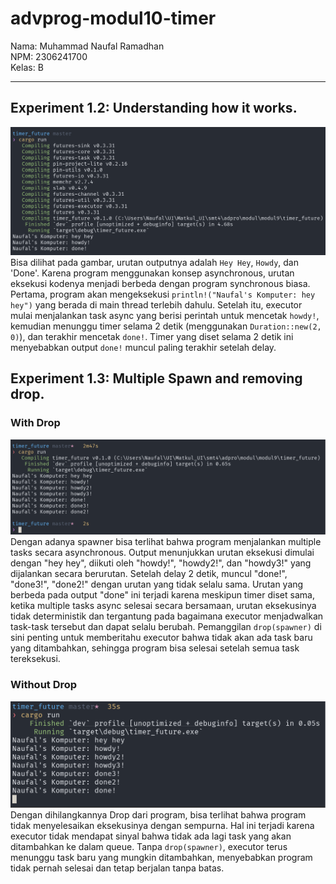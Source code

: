 # advprog-modul10-timer

Nama: Muhammad Naufal Ramadhan <br>
NPM: 2306241700 <br>
Kelas: B
<hr>

## Experiment 1.2: Understanding how it works.
![experiment 1.2](/images/exp1.2.png)
Bisa dilihat pada gambar, urutan outputnya adalah `Hey Hey`, `Howdy`, dan 'Done'. Karena program menggunakan konsep asynchronous, urutan eksekusi kodenya menjadi berbeda dengan program synchronous biasa. Pertama, program akan mengeksekusi `println!("Naufal's Komputer: hey hey")` yang berada di main thread terlebih dahulu. Setelah itu, executor mulai menjalankan task async yang berisi perintah untuk mencetak `howdy!`, kemudian menunggu timer selama 2 detik (menggunakan `Duration::new(2, 0)`), dan terakhir mencetak `done!`. Timer yang diset selama 2 detik ini menyebabkan output `done!` muncul paling terakhir setelah delay.

## Experiment 1.3: Multiple Spawn and removing drop.
### With Drop
![experiment 1.3_withDrop](/images/exp1.3(with_drop).png)
Dengan adanya spawner bisa terlihat bahwa program menjalankan multiple tasks secara asynchronous. Output menunjukkan urutan eksekusi dimulai dengan "hey hey", diikuti oleh "howdy!", "howdy2!", dan "howdy3!" yang dijalankan secara berurutan. Setelah delay 2 detik, muncul "done!", "done3!", "done2!" dengan urutan yang tidak selalu sama. Urutan yang berbeda pada output "done" ini terjadi karena meskipun timer diset sama, ketika multiple tasks async selesai secara bersamaan, urutan eksekusinya tidak deterministik dan tergantung pada bagaimana executor menjadwalkan task-task tersebut dan dapat selalu berubah. Pemanggilan `drop(spawner)` di sini penting untuk memberitahu executor bahwa tidak akan ada task baru yang ditambahkan, sehingga program bisa selesai setelah semua task tereksekusi.

### Without Drop
![experiment 1.3_withoutDrop](/images/exp1.3(without_drop).png)
Dengan dihilangkannya Drop dari program, bisa terlihat bahwa program tidak menyelesaikan eksekusinya dengan sempurna. Hal ini terjadi karena executor tidak mendapat sinyal bahwa tidak ada lagi task yang akan ditambahkan ke dalam queue. Tanpa `drop(spawner)`, executor terus menunggu task baru yang mungkin ditambahkan, menyebabkan program tidak pernah selesai dan tetap berjalan tanpa batas.

